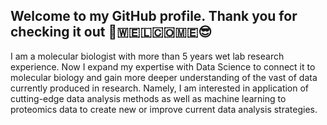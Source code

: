 ## Welcome to my GitHub profile. Thank you for checking it out 👋🇼‌🇪‌🇱‌🇨‌🇴‌🇲‌🇪‌😎

I am a molecular biologist with more than 5 years wet lab research experience. Now I expand my expertise with Data Science to connect it to molecular biology and gain more deeper understanding of the vast of data currently produced in research. Namely, I am interested in application of cutting-edge data analysis methods as well as machine learning to proteomics data to create new or improve current data analysis strategies.
